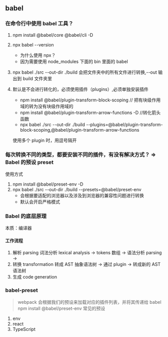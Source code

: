 ## babel

### 在命令行中使用 babel 工具？

1. npm install @babel/core @babel/cli -D
2. npx babel --version
   - 为什么使用 npx？
   - 因为需要使用 node_modules 下面的 bin 里面的 babel
3. npx babel ./src --out-dir ./build 会把文件夹中的所有文件进行转换,--out 输出到 build 文件夹里
4. 默认是不会进行转化的，必须使用插件（plugins）,必须单独安装插件

   - npm install @babel/plugin-transform-block-scoping // 把有块级作用域的转为没有块级作用域的
   - npm install @babel/plugin-transform-arrow-functions -D //转化箭头函数
   - npx babel ./src --out-dir ./build --plugins=@babel/plugin-transform-block-scoping,@babel/plugin-transform-arrow-functions

   使用多个 plugin 时，用逗号隔开

### 每次转换不同的类型，都要安装不同的插件，有没有解决方式？ => Babel 的预设 preset

使用方式

1. npm install @babel/preset-env -D
2. npx babel ./src --out-dir ./build --presets=@babel/preset-env
   - 会根据要适配的浏览器以及涉及到浏览器的兼容性问题进行转换
   - 默认会开启严格模式

### Babel 的底层原理

本质：编译器

#### 工作流程

1. 解析 parsing
   词法分析 lexical analysis -> tokens 数组 -> 语法分析 parsing ->
2. 转换 transformation
   转成 AST 抽象语法树 -> 通过 plugin -> 转成新的 AST 语法树
3. 生成 code generation

### babel-preset

> webpack 会根据我们的预设来加载对应的插件列表，并将其传递给 babel
> npm install @babel/preset-env
> 常见的预设

1. env
2. react
3. TypeScript
